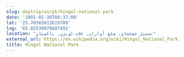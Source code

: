 ```yaml
---
slug: daytrip/as/pk/hingol-national-park
date: '2001-01-30T04:37:00'
lat: '25.70565613619789'
lng: '65.65539979687492'
location: "تحصیل جھلجاؤ, ضلع آواران, قلات ڈویژن, پاکستان"
external_url: https://en.wikipedia.org/wiki/Hingol_National_Park
title: Hingol National Park
---
```



